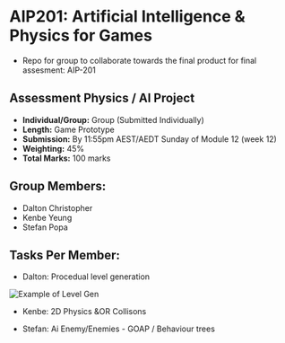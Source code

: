 # AIP201: Artificial Intelligence & Physics for Games
- Repo for group to collaborate towards the final product for final assesment: AIP-201

## Assessment Physics / AI Project
- **Individual/Group:** Group (Submitted Individually)
- **Length:** Game Prototype
- **Submission:** By 11:55pm AEST/AEDT Sunday of Module 12 (week 12)
- **Weighting:** 45%
- **Total Marks:** 100 marks

## Group Members:
- Dalton Christopher
- Kenbe Yeung
- Stefan Popa

## Tasks Per Member:
- Dalton: Procedual level generation

![Example of Level Gen](https://github.com/DaltonChris/AIP-201---A3---Repo/assets/142439192/c4aa30ad-1ed6-428c-9faa-15419ad3eb1b)

- Kenbe: 2D Physics &OR Collisons

- Stefan: Ai Enemy/Enemies - GOAP / Behaviour trees
